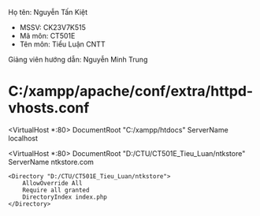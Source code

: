Họ tên: Nguyễn Tấn Kiệt 
- MSSV: CK23V7K515 
- Mã môn: CT501E 
- Tên môn: Tiểu Luận CNTT

Giảng viên hướng dẫn: Nguyễn Minh Trung


# C:/xampp/apache/conf/extra/httpd-vhosts.conf

<VirtualHost *:80>
    DocumentRoot "C:/xampp/htdocs"
    ServerName localhost
</VirtualHost>

<VirtualHost *:80>
    DocumentRoot "D:/CTU/CT501E_Tieu_Luan/ntkstore"
    ServerName ntkstore.com

    <Directory "D:/CTU/CT501E_Tieu_Luan/ntkstore">
        AllowOverride All
        Require all granted
        DirectoryIndex index.php
    </Directory>
</VirtualHost>
